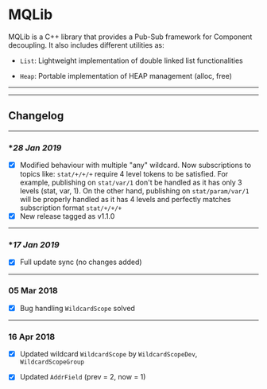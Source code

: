 # MQLib

MQLib is a C++ library that provides a Pub-Sub framework for Component decoupling. It also includes different utilities as:

- ```List```: Lightweight implementation of double linked list functionalities

- ```Heap```: Portable implementation of HEAP management (alloc, free)

---
---

## Changelog

---
### **28 Jan 2019*
  
- [x] Modified behaviour with multiple "any" wildcard. Now subscriptions to topics like: ```stat/+/+/+``` require 4 level tokens to be satisfied. For example, publishing on ```stat/var/1``` don't be handled as it has only 3 levels (stat, var, 1). On the other hand, publishing on ```stat/param/var/1``` will be properly handled as it has 4 levels and perfectly matches subscription format ```stat/+/+/+```
- [x] New release tagged as v1.1.0  

---
### **17 Jan 2019*
  
- [x] Full update sync (no changes added)

---
### **05 Mar 2018**
  
- [x] Bug handling ```WildcardScope``` solved

---
### **16 Apr 2018**
  
- [x] Updated wildcard ```WildcardScope``` by  ```WildcardScopeDev```, ```WildcardScopeGroup```
- [x] Updated ```AddrField``` (prev = 2, now = 1)

  
